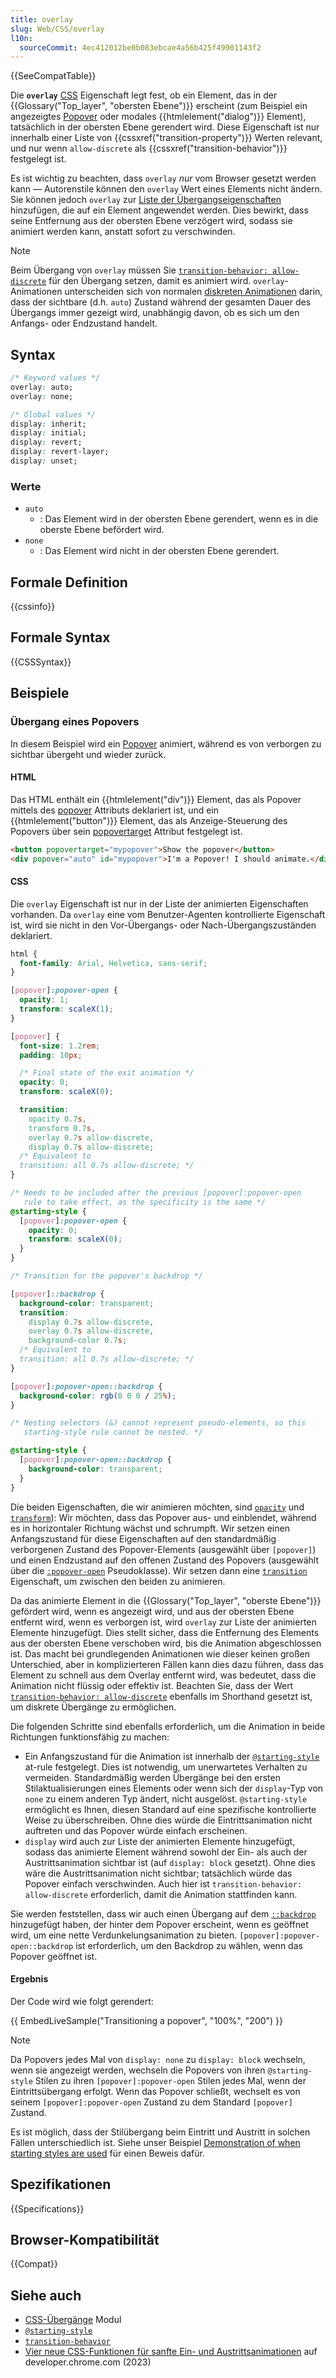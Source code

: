 ```yaml
---
title: overlay
slug: Web/CSS/overlay
l10n:
  sourceCommit: 4ec412012be0b083ebcae4a56b425f49901143f2
---
```


{{SeeCompatTable}}

Die **`overlay`** [CSS](/de/docs/Web/CSS) Eigenschaft legt fest, ob ein Element, das in der {{Glossary("Top_layer", "obersten Ebene")}} erscheint (zum Beispiel ein angezeigtes [Popover](/de/docs/Web/API/Popover_API) oder modales {{htmlelement("dialog")}} Element), tatsächlich in der obersten Ebene gerendert wird. Diese Eigenschaft ist nur innerhalb einer Liste von {{cssxref("transition-property")}} Werten relevant, und nur wenn `allow-discrete` als {{cssxref("transition-behavior")}} festgelegt ist.

Es ist wichtig zu beachten, dass `overlay` _nur_ vom Browser gesetzt werden kann — Autorenstile können den `overlay` Wert eines Elements nicht ändern. Sie können jedoch `overlay` zur [Liste der Übergangseigenschaften](/de/docs/Web/CSS/transition-property) hinzufügen, die auf ein Element angewendet werden. Dies bewirkt, dass seine Entfernung aus der obersten Ebene verzögert wird, sodass sie animiert werden kann, anstatt sofort zu verschwinden.

> [!NOTE]
> Beim Übergang von `overlay` müssen Sie [`transition-behavior: allow-discrete`](/de/docs/Web/CSS/transition-behavior) für den Übergang setzen, damit es animiert wird. `overlay`-Animationen unterscheiden sich von normalen [diskreten Animationen](/de/docs/Web/CSS/CSS_animated_properties#discrete) darin, dass der sichtbare (d.h. `auto`) Zustand während der gesamten Dauer des Übergangs immer gezeigt wird, unabhängig davon, ob es sich um den Anfangs- oder Endzustand handelt.

## Syntax

```css
/* Keyword values */
overlay: auto;
overlay: none;

/* Global values */
display: inherit;
display: initial;
display: revert;
display: revert-layer;
display: unset;
```

### Werte

- `auto`
  - : Das Element wird in der obersten Ebene gerendert, wenn es in die oberste Ebene befördert wird.
- `none`
  - : Das Element wird nicht in der obersten Ebene gerendert.

## Formale Definition

{{cssinfo}}

## Formale Syntax

{{CSSSyntax}}

## Beispiele

### Übergang eines Popovers

In diesem Beispiel wird ein [Popover](/de/docs/Web/API/Popover_API) animiert, während es von verborgen zu sichtbar übergeht und wieder zurück.

#### HTML

Das HTML enthält ein {{htmlelement("div")}} Element, das als Popover mittels des [popover](/de/docs/Web/HTML/Reference/Global_attributes/popover) Attributs deklariert ist, und ein {{htmlelement("button")}} Element, das als Anzeige-Steuerung des Popovers über sein [popovertarget](/de/docs/Web/HTML/Reference/Elements/button#popovertarget) Attribut festgelegt ist.

```html
<button popovertarget="mypopover">Show the popover</button>
<div popover="auto" id="mypopover">I'm a Popover! I should animate.</div>
```

#### CSS

Die `overlay` Eigenschaft ist nur in der Liste der animierten Eigenschaften vorhanden. Da `overlay` eine vom Benutzer-Agenten kontrollierte Eigenschaft ist, wird sie nicht in den Vor-Übergangs- oder Nach-Übergangszuständen deklariert.

```css
html {
  font-family: Arial, Helvetica, sans-serif;
}

[popover]:popover-open {
  opacity: 1;
  transform: scaleX(1);
}

[popover] {
  font-size: 1.2rem;
  padding: 10px;

  /* Final state of the exit animation */
  opacity: 0;
  transform: scaleX(0);

  transition:
    opacity 0.7s,
    transform 0.7s,
    overlay 0.7s allow-discrete,
    display 0.7s allow-discrete;
  /* Equivalent to
  transition: all 0.7s allow-discrete; */
}

/* Needs to be included after the previous [popover]:popover-open
   rule to take effect, as the specificity is the same */
@starting-style {
  [popover]:popover-open {
    opacity: 0;
    transform: scaleX(0);
  }
}

/* Transition for the popover's backdrop */

[popover]::backdrop {
  background-color: transparent;
  transition:
    display 0.7s allow-discrete,
    overlay 0.7s allow-discrete,
    background-color 0.7s;
  /* Equivalent to
  transition: all 0.7s allow-discrete; */
}

[popover]:popover-open::backdrop {
  background-color: rgb(0 0 0 / 25%);
}

/* Nesting selectors (&) cannot represent pseudo-elements, so this 
   starting-style rule cannot be nested. */

@starting-style {
  [popover]:popover-open::backdrop {
    background-color: transparent;
  }
}
```

Die beiden Eigenschaften, die wir animieren möchten, sind [`opacity`](/de/docs/Web/CSS/opacity) und [`transform`](/de/docs/Web/CSS/transform)): Wir möchten, dass das Popover aus- und einblendet, während es in horizontaler Richtung wächst und schrumpft. Wir setzen einen Anfangszustand für diese Eigenschaften auf den standardmäßig verborgenen Zustand des Popover-Elements (ausgewählt über `[popover]`) und einen Endzustand auf den offenen Zustand des Popovers (ausgewählt über die [`:popover-open`](/de/docs/Web/CSS/:popover-open) Pseudoklasse). Wir setzen dann eine [`transition`](/de/docs/Web/CSS/transition) Eigenschaft, um zwischen den beiden zu animieren.

Da das animierte Element in die {{Glossary("Top_layer", "oberste Ebene")}} gefördert wird, wenn es angezeigt wird, und aus der obersten Ebene entfernt wird, wenn es verborgen ist, wird `overlay` zur Liste der animierten Elemente hinzugefügt. Dies stellt sicher, dass die Entfernung des Elements aus der obersten Ebene verschoben wird, bis die Animation abgeschlossen ist. Das macht bei grundlegenden Animationen wie dieser keinen großen Unterschied, aber in komplizierteren Fällen kann dies dazu führen, dass das Element zu schnell aus dem Overlay entfernt wird, was bedeutet, dass die Animation nicht flüssig oder effektiv ist. Beachten Sie, dass der Wert [`transition-behavior: allow-discrete`](/de/docs/Web/CSS/transition-behavior) ebenfalls im Shorthand gesetzt ist, um diskrete Übergänge zu ermöglichen.

Die folgenden Schritte sind ebenfalls erforderlich, um die Animation in beide Richtungen funktionsfähig zu machen:

- Ein Anfangszustand für die Animation ist innerhalb der [`@starting-style`](/de/docs/Web/CSS/@starting-style) at-rule festgelegt. Dies ist notwendig, um unerwartetes Verhalten zu vermeiden. Standardmäßig werden Übergänge bei den ersten Stilaktualisierungen eines Elements oder wenn sich der `display`-Typ von `none` zu einem anderen Typ ändert, nicht ausgelöst. `@starting-style` ermöglicht es Ihnen, diesen Standard auf eine spezifische kontrollierte Weise zu überschreiben. Ohne dies würde die Eintrittsanimation nicht auftreten und das Popover würde einfach erscheinen.
- `display` wird auch zur Liste der animierten Elemente hinzugefügt, sodass das animierte Element während sowohl der Ein- als auch der Austrittsanimation sichtbar ist (auf `display: block` gesetzt). Ohne dies wäre die Austrittsanimation nicht sichtbar; tatsächlich würde das Popover einfach verschwinden. Auch hier ist `transition-behavior: allow-discrete` erforderlich, damit die Animation stattfinden kann.

Sie werden feststellen, dass wir auch einen Übergang auf dem [`::backdrop`](/de/docs/Web/CSS/::backdrop) hinzugefügt haben, der hinter dem Popover erscheint, wenn es geöffnet wird, um eine nette Verdunkelungsanimation zu bieten. `[popover]:popover-open::backdrop` ist erforderlich, um den Backdrop zu wählen, wenn das Popover geöffnet ist.

#### Ergebnis

Der Code wird wie folgt gerendert:

{{ EmbedLiveSample("Transitioning a popover", "100%", "200") }}

> [!NOTE]
> Da Popovers jedes Mal von `display: none` zu `display: block` wechseln, wenn sie angezeigt werden, wechseln die Popovers von ihren `@starting-style` Stilen zu ihren `[popover]:popover-open` Stilen jedes Mal, wenn der Eintrittsübergang erfolgt. Wenn das Popover schließt, wechselt es von seinem `[popover]:popover-open` Zustand zu dem Standard `[popover]` Zustand.
>
> Es ist möglich, dass der Stilübergang beim Eintritt und Austritt in solchen Fällen unterschiedlich ist. Siehe unser Beispiel [Demonstration of when starting styles are used](/de/docs/Web/CSS/@starting-style#demonstration_of_when_starting_styles_are_used) für einen Beweis dafür.

## Spezifikationen

{{Specifications}}

## Browser-Kompatibilität

{{Compat}}

## Siehe auch

- [CSS-Übergänge](/de/docs/Web/CSS/CSS_transitions) Modul
- [`@starting-style`](/de/docs/Web/CSS/@starting-style)
- [`transition-behavior`](/de/docs/Web/CSS/transition-behavior)
- [Vier neue CSS-Funktionen für sanfte Ein- und Austrittsanimationen](https://developer.chrome.com/blog/entry-exit-animations/) auf developer.chrome.com (2023)

